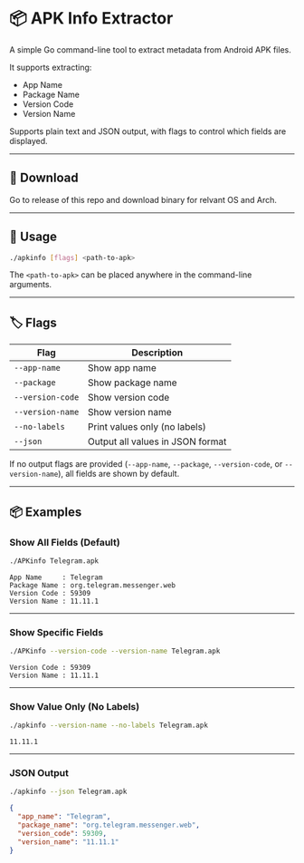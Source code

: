 
# 📦 APK Info Extractor

A simple Go command-line tool to extract metadata from Android APK files.

It supports extracting:

- App Name
- Package Name
- Version Code
- Version Name

Supports plain text and JSON output, with flags to control which fields are displayed.

---

## 🔧 Download

Go to release of this repo and download binary for relvant OS and Arch.

---

## 🚀 Usage

```bash
./apkinfo [flags] <path-to-apk>
```

The `<path-to-apk>` can be placed anywhere in the command-line arguments.

---

## 🏷️ Flags

| Flag             | Description                      |
| ---------------- | -------------------------------- |
| `--app-name`     | Show app name                    |
| `--package`      | Show package name                |
| `--version-code` | Show version code                |
| `--version-name` | Show version name                |
| `--no-labels`    | Print values only (no labels)    |
| `--json`         | Output all values in JSON format |

If no output flags are provided (`--app-name`, `--package`, `--version-code`, or `--version-name`), all fields are shown by default.

---

## 📦 Examples

### Show All Fields (Default)

```bash
./APKinfo Telegram.apk
```

```
App Name     : Telegram
Package Name : org.telegram.messenger.web
Version Code : 59309
Version Name : 11.11.1
```

---

### Show Specific Fields

```bash
./APKinfo --version-code --version-name Telegram.apk
```

```
Version Code : 59309
Version Name : 11.11.1
```

---

### Show Value Only (No Labels)

```bash
./apkinfo --version-name --no-labels Telegram.apk
```

```
11.11.1
```

---

### JSON Output

```bash
./apkinfo --json Telegram.apk
```

```json
{
  "app_name": "Telegram",
  "package_name": "org.telegram.messenger.web",
  "version_code": 59309,
  "version_name": "11.11.1"
}
```

